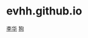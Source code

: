 # evhh.github.io
<a href="evhh.github.io/李华/李华.pdf" target="_blank">李华</a>
<a href="evhh.github.io/李华/狗.md" target="_blank">狗</a>
